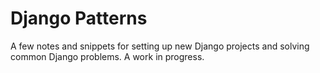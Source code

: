 # Django Patterns

A few notes and snippets for setting up new Django projects and solving common Django problems. A work in progress.
